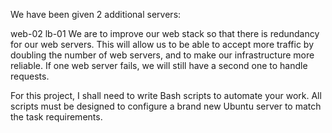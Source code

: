 We have been given 2 additional servers:

web-02
lb-01
We are to  improve our web stack so that there is redundancy for our web servers. This will allow us to be able to accept more traffic by doubling the number of web servers, and to make our infrastructure more reliable. If one web server fails, we will still have a second one to handle requests.

For this project, I shall need to write Bash scripts to automate your work. All scripts must be designed to configure a brand new Ubuntu server to match the task requirements.
